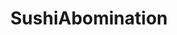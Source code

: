---
title: SushiAbomination
crosslinks:
- shittyfoodporn
- youtubefactsbot
- food
- sushi
- SubAutoCorrectBot
- copypasta
- MassdropBot
- NegativeWithGold
- trypophobia
- keto
- assholedesign
- engrish
- iamveryclassy
- redorchestra
- WeWantPlates
- youtubot
- unexpectedsabaton
- WTF
- BrasilOnReddit
- venturacounty
---
